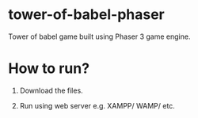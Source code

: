 # tower-of-babel-phaser
Tower of babel game built using Phaser 3 game engine.

# How to run?
1. Download the files.

2. Run using web server e.g. XAMPP/ WAMP/ etc.
